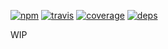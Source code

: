 [![npm](https://img.shields.io/npm/v/@yummies/layers-loader.svg?style=flat-square)](https://www.npmjs.com/package/@yummies/layers-loader)
[![travis](http://img.shields.io/travis/yummies/layers-loader.svg?style=flat-square)](https://travis-ci.org/yummies/layers-loader)
[![coverage](https://img.shields.io/codecov/c/github/yummies/layers-loader.svg?style=flat-square)](https://codecov.io/github/yummies/layers-loader)
[![deps](https://img.shields.io/gemnasium/yummies/layers-loader.svg?style=flat-square)](https://gemnasium.com/yummies/layers-loader)

WIP
